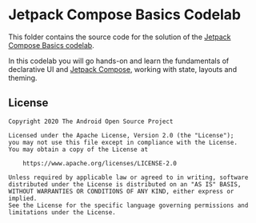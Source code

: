 # Jetpack Compose Basics Codelab

This folder contains the source code for the solution of the
[Jetpack Compose Basics codelab](https://codelabs.developers.google.com/codelabs/jetpack-compose-basics).

In this codelab you will go hands-on and learn the fundamentals of declarative UI and
[Jetpack Compose](https://developer.android.com/jetpack/compose), working with state, layouts
and theming.

## License

```
Copyright 2020 The Android Open Source Project

Licensed under the Apache License, Version 2.0 (the "License");
you may not use this file except in compliance with the License.
You may obtain a copy of the License at

    https://www.apache.org/licenses/LICENSE-2.0

Unless required by applicable law or agreed to in writing, software
distributed under the License is distributed on an "AS IS" BASIS,
WITHOUT WARRANTIES OR CONDITIONS OF ANY KIND, either express or implied.
See the License for the specific language governing permissions and
limitations under the License.
```
